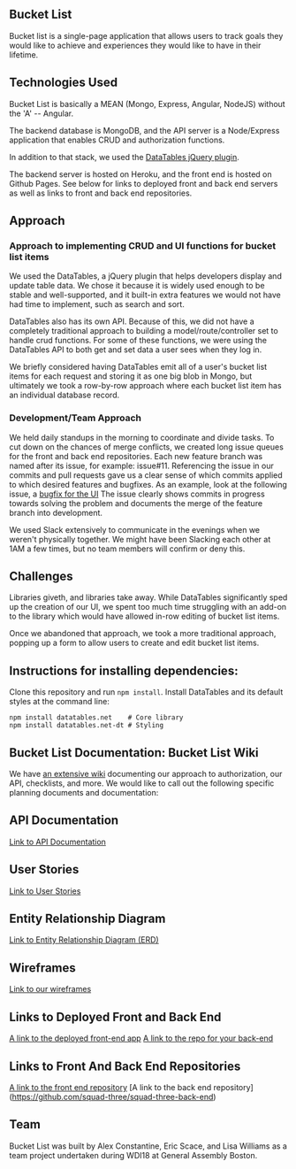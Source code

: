 ## Bucket List

Bucket list is a single-page application that allows users to track goals they would
like to achieve and experiences they would like to have in their lifetime.

## Technologies Used

Bucket List is basically a MEAN (Mongo, Express, Angular, NodeJS) without the 'A' -- Angular.

The backend database is MongoDB, and the API server is a Node/Express application
that enables CRUD and authorization functions.

In addition to that stack, we used the [DataTables jQuery plugin](http://datatables.net).

The backend server is hosted on Heroku, and the front end is hosted on Github Pages.
See below for links to deployed front and back end servers as well as
links to front and back end repositories.

## Approach

### Approach to implementing CRUD and UI functions for bucket list items

We used the DataTables, a jQuery plugin that helps developers display and update
table data. We chose it because it is widely used enough to be stable and well-supported,
and it built-in extra features we would not have had time to implement, such as search
and sort.

DataTables also has its own API. Because of this, we did not have a completely
traditional approach to building a model/route/controller set to handle crud functions.
For some of these functions, we were using the DataTables API to both get and set
data a user sees when they log in.

We briefly considered having DataTables emit all of a user's bucket list items for
each request and storing it as one big blob in Mongo, but ultimately we took a row-by-row
approach where each bucket list item has an individual database record.

### Development/Team Approach

We held daily standups in the morning to coordinate and divide tasks. To cut down
on the chances of merge conflicts, we created long issue queues for the front and back
end repositories. Each new feature branch was named after its issue, for example: issue#11.
Referencing the issue in our commits and pull requests gave us a clear sense of which
commits applied to which desired features and bugfixes. As an example,
look at the following issue, a [bugfix for the UI](https://github.com/squad-three/squad-three-front-end/issues/51)
The issue clearly shows commits in progress towards solving the problem and
documents the merge of the feature branch into development.

We used Slack extensively to communicate in the evenings when we weren't physically together.
We might have been Slacking each other at 1AM a few times, but no team members will
confirm or deny this.

## Challenges

Libraries giveth, and libraries take away. While DataTables significantly sped up the
creation of our UI, we spent too much time struggling with an add-on to the library
which would have allowed in-row editing of bucket list items.

Once we abandoned that approach, we took a more traditional approach, popping up a form
to allow users to create and edit bucket list items.

## Instructions for installing dependencies:

Clone this repository and run `npm install`.
Install DataTables and its default styles at the command line:

```
npm install datatables.net    # Core library
npm install datatables.net-dt # Styling

```

## Bucket List Documentation: Bucket List Wiki

We have [an extensive wiki](https://github.com/squad-three/squad-three-back-end) documenting our approach to authorization, our API, checklists, and more. We would like to call out the following specific
planning documents and documentation:

## API Documentation

[Link to API Documentation](https://github.com/squad-three/squad-three-back-end/wiki/api-intro)

## User Stories

[Link to User Stories](https://github.com/squad-three/squad-three-back-end/wiki/User-Stories)

## Entity Relationship Diagram

[Link to Entity Relationship Diagram (ERD)](https://github.com/squad-three/squad-three-back-end/wiki/ERD)

## Wireframes

[Link to our wireframes](https://github.com/squad-three/squad-three-back-end/wiki/Wireframes)

## Links to Deployed Front and Back End

[A link to the deployed front-end app](https://squad-three.github.io/squad-three-front-end/)
[A link to the repo for your back-end](https://enigmatic-beyond-36967.herokuapp.com/)

## Links to Front And Back End Repositories

[A link to the front end repository](https://github.com/squad-three/squad-three-front-end)
[A link to the back end repository] (https://github.com/squad-three/squad-three-back-end)

## Team

Bucket List was built by Alex Constantine, Eric Scace, and Lisa Williams as a team project undertaken during WDI18 at General Assembly Boston.
